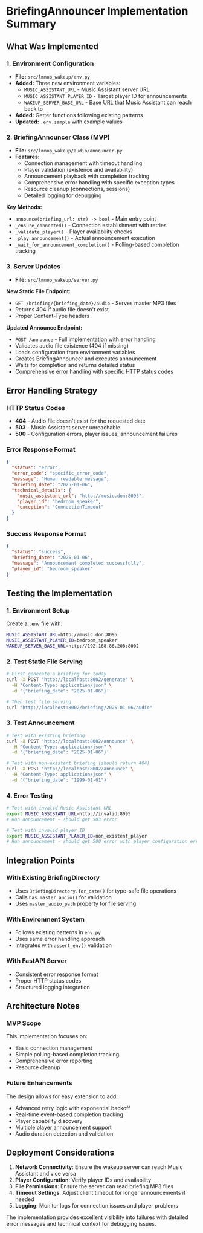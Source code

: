 # BriefingAnnouncer Implementation Summary

## What Was Implemented

### 1. Environment Configuration
- **File:** `src/lmnop_wakeup/env.py`
- **Added:** Three new environment variables:
  - `MUSIC_ASSISTANT_URL` - Music Assistant server URL
  - `MUSIC_ASSISTANT_PLAYER_ID` - Target player ID for announcements
  - `WAKEUP_SERVER_BASE_URL` - Base URL that Music Assistant can reach back to
- **Added:** Getter functions following existing patterns
- **Updated:** `.env.sample` with example values

### 2. BriefingAnnouncer Class (MVP)
- **File:** `src/lmnop_wakeup/audio/announcer.py`
- **Features:**
  - Connection management with timeout handling
  - Player validation (existence and availability)
  - Announcement playback with completion tracking
  - Comprehensive error handling with specific exception types
  - Resource cleanup (connections, sessions)
  - Detailed logging for debugging

**Key Methods:**
- `announce(briefing_url: str) -> bool` - Main entry point
- `_ensure_connected()` - Connection establishment with retries
- `_validate_player()` - Player availability checks
- `_play_announcement()` - Actual announcement execution
- `_wait_for_announcement_completion()` - Polling-based completion tracking

### 3. Server Updates
- **File:** `src/lmnop_wakeup/server.py`

**New Static File Endpoint:**
- `GET /briefing/{briefing_date}/audio` - Serves master MP3 files
- Returns 404 if audio file doesn't exist
- Proper Content-Type headers

**Updated Announce Endpoint:**
- `POST /announce` - Full implementation with error handling
- Validates audio file existence (404 if missing)
- Loads configuration from environment variables
- Creates BriefingAnnouncer and executes announcement
- Waits for completion and returns detailed status
- Comprehensive error handling with specific HTTP status codes

## Error Handling Strategy

### HTTP Status Codes
- **404** - Audio file doesn't exist for the requested date
- **503** - Music Assistant server unreachable
- **500** - Configuration errors, player issues, announcement failures

### Error Response Format
```json
{
  "status": "error",
  "error_code": "specific_error_code",
  "message": "Human readable message",
  "briefing_date": "2025-01-06",
  "technical_details": {
    "music_assistant_url": "http://music.don:8095",
    "player_id": "bedroom_speaker",
    "exception": "ConnectionTimeout"
  }
}
```

### Success Response Format
```json
{
  "status": "success",
  "briefing_date": "2025-01-06",
  "message": "Announcement completed successfully",
  "player_id": "bedroom_speaker"
}
```

## Testing the Implementation

### 1. Environment Setup
Create a `.env` file with:
```bash
MUSIC_ASSISTANT_URL=http://music.don:8095
MUSIC_ASSISTANT_PLAYER_ID=bedroom_speaker
WAKEUP_SERVER_BASE_URL=http://192.168.86.208:8002
```

### 2. Test Static File Serving
```bash
# First generate a briefing for today
curl -X POST "http://localhost:8002/generate" \
  -H "Content-Type: application/json" \
  -d '{"briefing_date": "2025-01-06"}'

# Then test file serving
curl "http://localhost:8002/briefing/2025-01-06/audio"
```

### 3. Test Announcement
```bash
# Test with existing briefing
curl -X POST "http://localhost:8002/announce" \
  -H "Content-Type: application/json" \
  -d '{"briefing_date": "2025-01-06"}'

# Test with non-existent briefing (should return 404)
curl -X POST "http://localhost:8002/announce" \
  -H "Content-Type: application/json" \
  -d '{"briefing_date": "1999-01-01"}'
```

### 4. Error Testing
```bash
# Test with invalid Music Assistant URL
export MUSIC_ASSISTANT_URL=http://invalid:8095
# Run announcement - should get 503 error

# Test with invalid player ID
export MUSIC_ASSISTANT_PLAYER_ID=non_existent_player
# Run announcement - should get 500 error with player_configuration_error
```

## Integration Points

### With Existing BriefingDirectory
- Uses `BriefingDirectory.for_date()` for type-safe file operations
- Calls `has_master_audio()` for validation
- Uses `master_audio_path` property for file serving

### With Environment System
- Follows existing patterns in `env.py`
- Uses same error handling approach
- Integrates with `assert_env()` validation

### With FastAPI Server
- Consistent error response format
- Proper HTTP status codes
- Structured logging integration

## Architecture Notes

### MVP Scope
This implementation focuses on:
- Basic connection management
- Simple polling-based completion tracking
- Comprehensive error reporting
- Resource cleanup

### Future Enhancements
The design allows for easy extension to add:
- Advanced retry logic with exponential backoff
- Real-time event-based completion tracking
- Player capability discovery
- Multiple player announcement support
- Audio duration detection and validation

## Deployment Considerations

1. **Network Connectivity**: Ensure the wakeup server can reach Music Assistant and vice versa
2. **Player Configuration**: Verify player IDs and availability
3. **File Permissions**: Ensure the server can read briefing MP3 files
4. **Timeout Settings**: Adjust client timeout for longer announcements if needed
5. **Logging**: Monitor logs for connection issues and player problems

The implementation provides excellent visibility into failures with detailed error messages and technical context for debugging issues.

